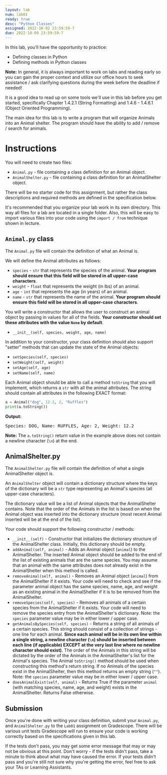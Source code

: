 ```yaml
---
layout: lab
num: lab01
ready: true
desc: "Python Classes"
assigned: 2022-10-02 23:59:59-7
due: 2022-10-09 23:59:59-7
---
```


In this lab, you'll have the opportunity to practice:

* Defining classes in Python
* Defining methods in Python classes

**Note:** In general, it is always important to work on labs and reading early so you can gain the proper context and utilize our office hours to seek assistance / ask clarifying questions during the week before the deadline if needed!

It is a good idea to read up on some tools we'll use in this lab before you get started, specifically Chapter 1.4.2.1 (String Formatting) and 1.4.6 - 1.4.6.1 (Object Oriented Programming).

The main idea for this lab is to write a program that will organize Animals into an Animal shelter. The program should have the ability to add / remove / search for animals.

# Instructions

You will need to create two files:
* `Animal.py` - file containing a class definition for an Animal object.
* `AnimalShelter.py` - file containing a class definition for an AnimalShelter object.

There will be no starter code for this assignment, but rather the class descriptions and required methods are defined in the specification below.

It's recommended that you organize your lab work in its own directory. This way all files for a lab are located in a single folder. Also, this will be easy to import various files into your code using the `import / from` technique shown in lecture.

## `Animal.py` class

The `Animal.py` file will contain the definition of what an Animal is.

We will define the Animal attributes as follows:

* `species` - `str` that represents the species of the animal. <b>Your program should ensure that this field will be stored in all upper-case characters</b>.
* `weight` - `float` that represents the weight (in lbs) of an animal.
* `age` - `int` that represents the age (in years) of an animal.
* `name` - `str` that represents the name of the animal. <b>Your program should ensure this field will be stored in all upper-case characters</b>.

You will write a constructor that allows the user to construct an animal object by passing in values for all of the fields. <b>Your constructor should set these attributes with the value `None` by default</b>.

* `__init__(self, species, weight, age, name)`

In addition to your constructor, your class definition should also support "setter" methods that can update the state of the Animal objects:

* `setSpecies(self, species)`
* `setWeight(self, weight)`
* `setAge(self, age)`
* `setName(self, name)`

Each Animal object should be able to call a method `toString` that you will implement, which returns a `str` with all the animal attributes. The string should contain all attributes in the following EXACT format:

```python
a = Animal("dog", 12.2, 2, "Ruffles")
print(a.toString())
```

<b>Output:</b>

<tt>
Species: DOG, Name: RUFFLES, Age: 2, Weight: 12.2
</tt>

<b>Note:</b> The `a.toString()` return value in the example above does not contain a newline character (`\n`) at the end.

## AnimalShelter.py

The `AnimalShelter.py` file will contain the definition of what a single AnimalShelter object is.

An `AnimalShelter` object will contain a dictionary structure where the keys of the dictionary will be a `str` type representing an Animal's species (all upper-case characters).

The dictionary value will be a list of Animal objects that the AnimalShelter contains. Note that the order of the Animals in the list is based on when the Animal object was inserted into the dictionary structure (most recent Animal inserted will be at the end of the list).

Your code should support the following constructor / methods:

* `__init__(self)` - Constructor that initializes the dictionary structure of the AnimalShelter class. Initially, this dictionary should be empty.
* `addAnimal(self, animal)` - Adds an Animal object (`animal`) to the AnimalShelter. The inserted Animal object should be added to the end of the list of existing animals that are the same species. You may assume that an animal with the same attributes does not already exist in the AnimalShelter when this method is called.
* `removeAnimal(self, animal)` - Removes an Animal object (`animal`) from the AnimalShelter if it exists. Your code will need to check and see if the parameter animal object has the same species, name, age, and weight as an existing animal in the AnimalShelter if it is to be removed from the AnimalShelter.
* `removeSpecies(self, species)` - Removes all animals of a certain species from the AnimalShelter if it exists. Your code will need to remove the species entry from the AnimalShelter's dictionary.  Note: the `species` parameter value may be in either lower / upper case.
* `getAnimalsBySpecies(self, species)` - Returns a string of all animals of a certain species. This string should consist of a collection of strings - one line for each animal. <b>Since each animal will be in its own line within a single string, a newline character (`\n`) should be inserted between each line (if applicable) EXCEPT at the very last line where no newline character should exist)</b>. The order of the Animals in this string will be dictated by the order of the Animals in the AnimalShelter's list for the Animal's species. The Animal `toString()` method should be used when constructing this method's return string. If no Animals of the species exist in the AnimalShelter, then this method returns an empty string (`""`). Note: the `species` parameter value may be in either lower / upper case.
* `doesAnimalExist(self, animal)` - Returns True if the parameter `animal` (with matching species, name, age, and weight) exists in the AnimalShelter. Returns False otherwise.

## Submission

Once you're done with writing your class definition, submit your `Animal.py`, and `AnimalShelter.py` to the `Lab01` assignment on Gradescope. There will be various unit tests Gradescope will run to ensure your code is working correctly based on the specifications given in this lab.

If the tests don't pass, you may get some error message that may or may not be obvious at this point. Don't worry - if the tests didn't pass, take a minute to think about what may have caused the error. If your tests didn't pass and you're still not sure why you're getting the error, feel free to ask your TAs or Learning Assistants.
